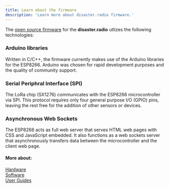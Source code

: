 ```yaml
---
title: Learn about the firmware
description: 'Learn more about disaster.radio firmware.'
---
```


The [open source firmware](https://github.com/sudomesh/disaster-radio) for the **disaster.radio** utlizes the following technologies:

### Arduino libraries
Written in C/C++, the firmware currently makes use of the Arduino libraries for the ESP8266. Arduino was chosen for rapid development purposes and the quality of community support.

### Serial Periphral Interface (SPI)
The LoRa chip (SX1276) communicates with the ESP8266 microcontroller via SPI. This protocol requires only four general purpose I/O (GPIO) pins, leaving the rest free for the addition of other sensors or devices.

### Asynchronous Web Sockets
The ESP8266 acts as full web server that serves HTML web pages with CSS and JavaScript embedded. It also functions as a web sockets server that asynchronously transfers data between the microcontroller and the client web page.

#### More about:
[Hardware](/learn/hardware)  
[Software](/learn/software)  
[User Guides](/learn/user-guides)    

